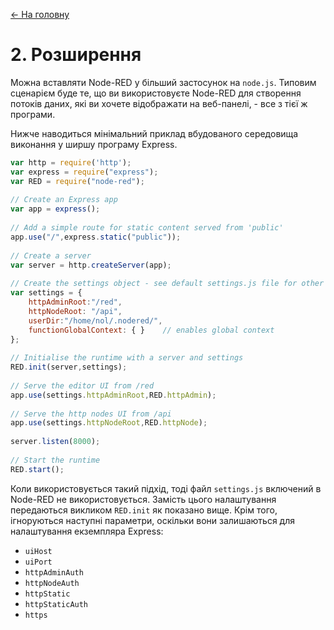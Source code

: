 [<- На головну](../)

#  2. Розширення

Можна вставляти Node-RED у більший застосунок на `node.js`. Типовим сценарієм буде те, що ви використовуєте Node-RED для створення потоків даних, які ви хочете відображати на веб-панелі, - все з тієї ж програми.

Нижче наводиться мінімальний приклад вбудованого середовища виконання у ширшу програму Express.

```javascript
var http = require('http');
var express = require("express");
var RED = require("node-red");
 
// Create an Express app
var app = express();
 
// Add a simple route for static content served from 'public'
app.use("/",express.static("public"));
 
// Create a server
var server = http.createServer(app);
 
// Create the settings object - see default settings.js file for other options
var settings = {
    httpAdminRoot:"/red",
    httpNodeRoot: "/api",
    userDir:"/home/nol/.nodered/",
    functionGlobalContext: { }    // enables global context
};
 
// Initialise the runtime with a server and settings
RED.init(server,settings);
 
// Serve the editor UI from /red
app.use(settings.httpAdminRoot,RED.httpAdmin);
 
// Serve the http nodes UI from /api
app.use(settings.httpNodeRoot,RED.httpNode);
 
server.listen(8000);
 
// Start the runtime
RED.start();
```

Коли використовується такий підхід, тоді файл `settings.js` включений в Node-RED не використовується. Замість цього налаштування передаються викликом `RED.init` як показано вище. Крім того, ігноруються наступні параметри, оскільки вони залишаються для налаштування екземпляра Express:

- `uiHost`
- `uiPort`
- `httpAdminAuth`
- `httpNodeAuth`
- `httpStatic`
- `httpStaticAuth`
- `https`